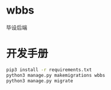 # wbbs
毕设后端

# 开发手册
```sh
pip3 install -r requirements.txt
python3 manage.py makemigrations wbbs
python3 manage.py migrate
```


